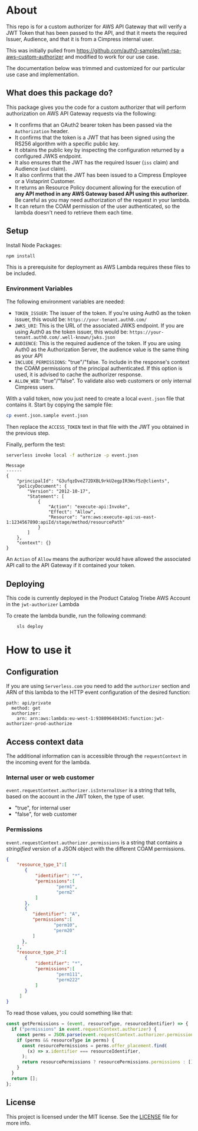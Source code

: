 # About

This repo is for a custom authorizer for AWS API Gateway that will verify a JWT Token that has been passed to the API, and that it meets the required Issuer, Audience, and that it is from a Cimpress internal user.

This was initially pulled from https://github.com/auth0-samples/jwt-rsa-aws-custom-authorizer and modified to work for our use case.

The documentation below was trimmed and customized for our particular use case and implementation.

## What does this package do?

This package gives you the code for a custom authorizer that will perform authorization on AWS API Gateway requests via the following:

- It confirms that an OAuth2 bearer token has been passed via the `Authorization` header.
- It confirms that the token is a JWT that has been signed using the RS256 algorithm with a specific public key.
- It obtains the public key by inspecting the configuration returned by a configured JWKS endpoint.
- It also ensures that the JWT has the required Issuer (`iss` claim) and Audience (`aud` claim).
- It also confirms that the JWT has been issued to a Cimpress Employee or a Vistaprint Customer.
- It returns an Resource Policy document allowing for the execution of **any API method in any AWS Gateway based API using this authorizer**. Be careful as you may need authorization of the request in your lambda.
- It can return the COAM permission of the user authenticated, so the lambda doesn't need to retrieve them each time.

## Setup

Install Node Packages:

```bash
npm install
```

This is a prerequisite for deployment as AWS Lambda requires these files to be included.

### Environment Variables

The following environment variables are needed:

- `TOKEN_ISSUER`: The issuer of the token. If you're using Auth0 as the token issuer, this would be: `https://your-tenant.auth0.com/`
- `JWKS_URI`: This is the URL of the associated JWKS endpoint. If you are using Auth0 as the token issuer, this would be: `https://your-tenant.auth0.com/.well-known/jwks.json`
- `AUDIENCE`: This is the required audience of the token. If you are using Auth0 as the Authorization Server, the audience value is the same thing as your API
- `INCLUDE_PERMISSIONS`: "true"/"false. To include in the response's context the COAM permissions of the principal authenticated. If this option is used, it is advised to cache the authorizer response.
- `ALLOW_WEB`: "true"/"false". To validate also web customers or only internal Cimpress users.

With a valid token, now you just need to create a local `event.json` file that contains it. Start by copying the sample file:

```bash
cp event.json.sample event.json
```

Then replace the `ACCESS_TOKEN` text in that file with the JWT you obtained in the previous step.

Finally, perform the test:

```bash
serverless invoke local -f authorize -p event.json
```

```
Message
------
{
    "principalId": "G3ufqzDveZ72DXBL9rkU2egpIR3Wsf5z@clients",
    "policyDocument": {
        "Version": "2012-10-17",
        "Statement": [
            {
                "Action": "execute-api:Invoke",
                "Effect": "Allow",
                "Resource": "arn:aws:execute-api:us-east-1:1234567890:apiId/stage/method/resourcePath"
            }
        ]
    },
    "context": {}
}
```

An `Action` of `Allow` means the authorizer would have allowed the associated API call to the API Gateway if it contained your token.

## Deploying

This code is currently deployed in the Product Catalog Triebe AWS Account in the `jwt-authorizer` Lambda

To create the lambda bundle, run the following command:

```bash
    sls deploy
```

# How to use it

## Configuration

If you are using `Serverless.com` you need to add the `authorizer` section and ARN of this lambda to the HTTP event configuration of the desired function:

```
path: api/private
  method: get
  authorizer:
    arn: arn:aws:lambda:eu-west-1:938096484345:function:jwt-authorizer-prod-authorize
```

## Access context data

The additional information can is accessible through the `requestContext` in the incoming event for the lambda.

### Internal user or web customer

`event.requestContext.authorizer.isInternalUser` is a string that tells, based on the account in the JWT token, the type of user.

- "true", for internal user
- "false", for web customer

### Permissions

`event.requestContext.authorizer.permissions` is a string that contains a _stringified_ version of a JSON object with the different COAM permissions.

```json
{
    "resource_type_1":[
       {
           "identifier": "*",
           "permissions":[
                   "perm1",
                   "perm2"
           ]
       },
       {
          "identifier": "A",
          "permissions":[
                  "perm10",
                  "perm20"
          ]
      },
    ],`
    "resource_type_2":[
       {
           "identifier": "*",
           "permissions":[
                   "perm111",
                   "perm222"
           ]
       }
     ]
}
```

To read those values, you could something like that:

```javascript
const getPermissions = (event, resourceType, resourceIdentifier) => {
  if ("permissions" in event.requestContext.authorizer) {
    const perms = JSON.parse(event.requestContext.authorizer.permissions);
    if (perms && resourceType in perms) {
      const resourcePermissions = perms.offer_placement.find(
        (x) => x.identifier === resourceIdentifier,
      );
      return resourcePermissions ? resourcePermissions.permissions : [];
    }
  }
  return [];
};
```

## License

This project is licensed under the MIT license. See the [LICENSE](LICENSE.txt) file for more info.
